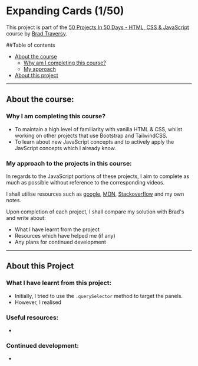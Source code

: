 # Expanding Cards (1/50)

This project is part of the [50 Projects In 50 Days - HTML, CSS & JavaScript](https://www.udemy.com/course/50-projects-50-days/) course by [Brad Traversy](https://github.com/bradtraversy).

##Table of contents

- [About the course](#about-the-course)
  - [Why am I completing this course?](#why-am-I-starting-this-course)
  - [My approach](#my-approach-to-the-projects-in-this-course)
- [About this project](#about-this-project)

---

## About the course:

### Why I am completing this course?

- To maintain a high level of familiarity with vanilla HTML & CSS, whilst working on other projects that use Bootstrap and TailwindCSS.
- To learn about new JavaScript concepts and to actively apply the JavScript concepts which I already know.

### My approach to the projects in this course:

In regards to the JavaScript portions of these projects, I aim to complete as much as possible without reference to the corresponding videos.

I shall utilise resources such as [google](https://www.google.co.uk), [MDN](https://developer.mozilla.org/), [Stackoverflow](https://stackoverflow.com/) and my own notes.

Upon completion of each project, I shall compare my solution with Brad's and write about:

- What I have learnt from the project
- Resources which have helped me (if any)
- Any plans for continued development

---

## About this Project

### What I have learnt from this project:

- Initially, I tried to use the `.querySelector` method to target the panels.
- However, I realised

### Useful resources:

-

### Continued development:

-
